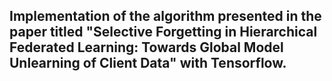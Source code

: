 Implementation of the algorithm presented in the paper titled "Selective Forgetting in Hierarchical Federated Learning: Towards Global Model Unlearning of Client Data" with Tensorflow.
--
